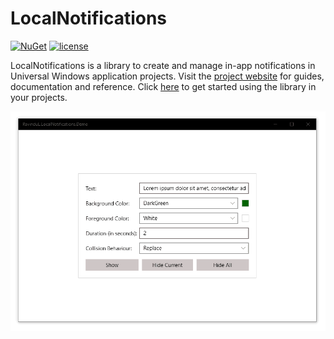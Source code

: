 # LocalNotifications

[![NuGet](https://img.shields.io/nuget/v/RavinduL.LocalNotifications.svg?style=flat-square)](https://www.nuget.org/packages/RavinduL.LocalNotifications) [![license](https://img.shields.io/github/license/mashape/apistatus.svg?style=flat-square)](https://github.com/RavinduL/LocalNotifications/blob/master/LICENSE)

LocalNotifications is a library to create and manage in-app notifications in Universal Windows application projects. Visit the [project website](https://ravindul.github.io/LocalNotifications/) for guides, documentation and reference. Click [here](https://ravindul.github.io/LocalNotifications/html/_getting_started.html) to get started using the library in your projects. 

![](images/demo.gif)